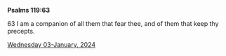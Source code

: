 **Psalms 119:63**

63 I am a companion of all them that fear thee, and of them that keep thy precepts.

[Wednesday 03-January, 2024](https://getbible.life/kjv/Psalms/119/63)
